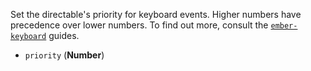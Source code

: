 Set the directable's priority for keyboard events. Higher numbers have precedence over lower numbers. To find out more, consult the [`ember-keyboard`](http://null-null-null.github.io/ember-keyboard/#/priority) guides.

* `priority` (**Number**)
